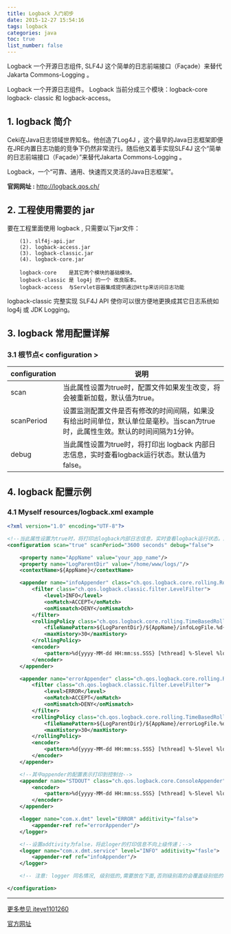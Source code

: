 ```yaml
---
title: Logback 入门初步
date: 2015-12-27 15:54:16
tags: logback
categories: java
toc: true
list_number: false
---
```


Logback 一个开源日志组件, SLF4J 这个简单的日志前端接口（Façade）来替代 Jakarta Commons-Logging 。

<!--more-->

Logback 一个开源日志组件。
Logback 当前分成三个模块：logback-core  logback- classic  和  logback-access。

## 1. logback 简介

Ceki在Java日志领域世界知名。他创造了Log4J ，这个最早的Java日志框架即便在JRE内置日志功能的竞争下仍然非常流行。随后他又着手实现SLF4J 这个“简单的日志前端接口（Façade）”来替代Jakarta Commons-Logging 。
 
Logback，一个“可靠、通用、快速而又灵活的Java日志框架”。

**官网网址 :** http://logback.qos.ch/

## 2. 工程使用需要的 jar

要在工程里面使用 logback , 只需要以下jar文件：

        (1). slf4j-api.jar       
        (2). logback-access.jar
        (3). logback-classic.jar
        (4). logback-core.jar
        
        logback-core    是其它两个模块的基础模块。   
        logback-classic 是 log4j 的一个 改良版本。   
        logback-access  与Servlet容器集成提供通过Http来访问日志功能

logback-classic 完整实现 SLF4J API 使你可以很方便地更换成其它日志系统如 log4j 或 JDK Logging。
  

## 3. logback 常用配置详解

### 3.1 根节点< configuration >
 
 configuration | 说明
------- | -------
scan | 当此属性设置为true时，配置文件如果发生改变，将会被重新加载，默认值为true。
scanPeriod | 设置监测配置文件是否有修改的时间间隔，如果没有给出时间单位，默认单位是毫秒。当scan为true时，此属性生效。默认的时间间隔为1分钟。
debug | 当此属性设置为true时，将打印出 logback 内部日志信息，实时查看logback运行状态。默认值为false。

## 4. logback 配置示例

### 4.1 Myself resources/logback.xml example

```xml
<?xml version="1.0" encoding="UTF-8"?>

<!--当此属性设置为true时，将打印出logback内部日志信息，实时查看logback运行状态。默认值为false。-->
<configuration scan="true" scanPeriod="3600 seconds" debug="false">

    <property name="AppName" value="your_app_name"/>
    <property name="LogParentDir" value="/home/www/logs/"/>
    <contextName>${AppName}</contextName>

    <appender name="infoAppender" class="ch.qos.logback.core.rolling.RollingFileAppender">
        <filter class="ch.qos.logback.classic.filter.LevelFilter">
            <level>INFO</level>
            <onMatch>ACCEPT</onMatch>
            <onMismatch>DENY</onMismatch>
        </filter>
        <rollingPolicy class="ch.qos.logback.core.rolling.TimeBasedRollingPolicy">
            <fileNamePattern>${LogParentDir}/${AppName}/infoLogFile.%d{yyyy-MM-dd}.log</fileNamePattern>
            <maxHistory>30</maxHistory>
        </rollingPolicy>
        <encoder>
            <pattern>%d{yyyy-MM-dd HH:mm:ss.SSS} [%thread] %-5level %logger{36} - %msg%n</pattern>
        </encoder>
    </appender>

    <appender name="errorAppender" class="ch.qos.logback.core.rolling.RollingFileAppender">
        <filter class="ch.qos.logback.classic.filter.LevelFilter">
            <level>ERROR</level>
            <onMatch>ACCEPT</onMatch>
            <onMismatch>DENY</onMismatch>
        </filter>
        <rollingPolicy class="ch.qos.logback.core.rolling.TimeBasedRollingPolicy">
            <fileNamePattern>${LogParentDir}/${AppName}/errorLogFile.%d{yyyy-MM-dd}.log</fileNamePattern>
            <maxHistory>30</maxHistory>
        </rollingPolicy>
        <encoder>
            <pattern>%d{yyyy-MM-dd HH:mm:ss.SSS} [%thread] %-5level %logger{36} - %msg%n</pattern>
        </encoder>
    </appender>

    <!--其中appender的配置表示打印到控制台-->
    <appender name="STDOUT" class="ch.qos.logback.core.ConsoleAppender">
        <encoder>
            <pattern>%d{yyyy-MM-dd HH:mm:ss.SSS} [%thread] %-5level %logger{36} - %msg%n</pattern>
        </encoder>
    </appender>

    <logger name="com.x.dmt" level="ERROR" additivity="false">
        <appender-ref ref="errorAppender"/>
    </logger>

    <!--设置addtivity为false，将此loger的打印信息不向上级传递；-->
    <logger name="com.x.dmt.service" level="INFO" additivity="fasle">
        <appender-ref ref="infoAppender"/>
    </logger>

    <!-- 注意: logger 同名情况, 级别低的,需要放在下面,否则级别高的会覆盖级别低的权限,早晨级别低的打印不出来日志 -->

</configuration>
```

---

[更多参见 iteye1101260](http://aub.iteye.com/blog/1101260)

[官方网址](http://logback.qos.ch/)